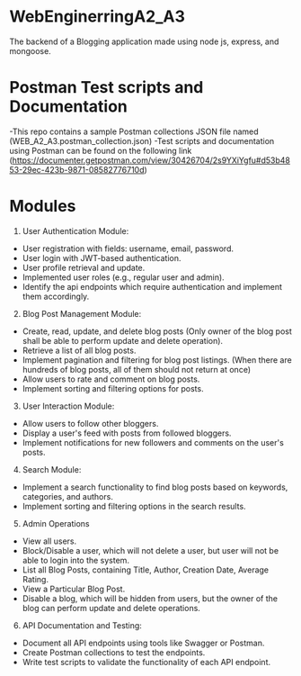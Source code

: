# WebEnginerringA2_A3

The backend of a Blogging application made using node js, express, and mongoose.

# Postman Test scripts and Documentation
-This repo contains a sample Postman collections JSON file named (WEB_A2_A3.postman_collection.json)
-Test scripts and documentation using Postman can be found on the following link
(https://documenter.getpostman.com/view/30426704/2s9YXiYgfu#d53b4853-29ec-423b-9871-08582776710d)

# Modules
1. User Authentication Module:
- User registration with fields: username, email, password.
- User login with JWT-based authentication.
- User profile retrieval and update.
- Implemented user roles (e.g., regular user and admin).
- Identify the api endpoints which require authentication and implement them accordingly.
  
2. Blog Post Management Module:
- Create, read, update, and delete blog posts (Only owner of the blog post shall be able to
perform update and delete operation).
- Retrieve a list of all blog posts.
- Implement pagination and filtering for blog post listings. (When there are hundreds of blog
posts, all of them should not return at once)
- Allow users to rate and comment on blog posts.
- Implement sorting and filtering options for posts.

3. User Interaction Module:
- Allow users to follow other bloggers.
- Display a user's feed with posts from followed bloggers.
- Implement notifications for new followers and comments on the user's posts.
4. Search Module:
- Implement a search functionality to find blog posts based on keywords, categories, and
authors.
- Implement sorting and filtering options in the search results.
5. Admin Operations
- View all users.
- Block/Disable a user, which will not delete a user, but user will not be able to login into the
system.
- List all Blog Posts, containing Title, Author, Creation Date, Average Rating.
- View a Particular Blog Post.
- Disable a blog, which will be hidden from users, but the owner of the blog can perform
update and delete operations.

6. API Documentation and Testing:
- Document all API endpoints using tools like Swagger or Postman.
- Create Postman collections to test the endpoints.
- Write test scripts to validate the functionality of each API endpoint.

  
